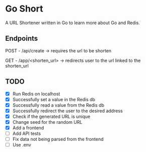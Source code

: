 # Go Short
A URL Shortener written in Go to learn more about Go and Redis.


## Endpoints
POST - /api/create -> requires the url to be shorten

GET - /app/<shorten_url> -> redirects user to the url linked to the shorten_url


## TODO
* [x] Run Redis on localhost
* [x] Successfully set a value in the Redis db
* [x] Successfully read a value from the Redis db
* [x] Successfully redirect the user to the desired address 
* [x] Check if the generated URL is unique
* [x] Change seed for the random URL
* [x] Add a frontend
* [ ] Add API tests
* [ ] Fix data not being parsed from the frontend
* [ ] Use .env
